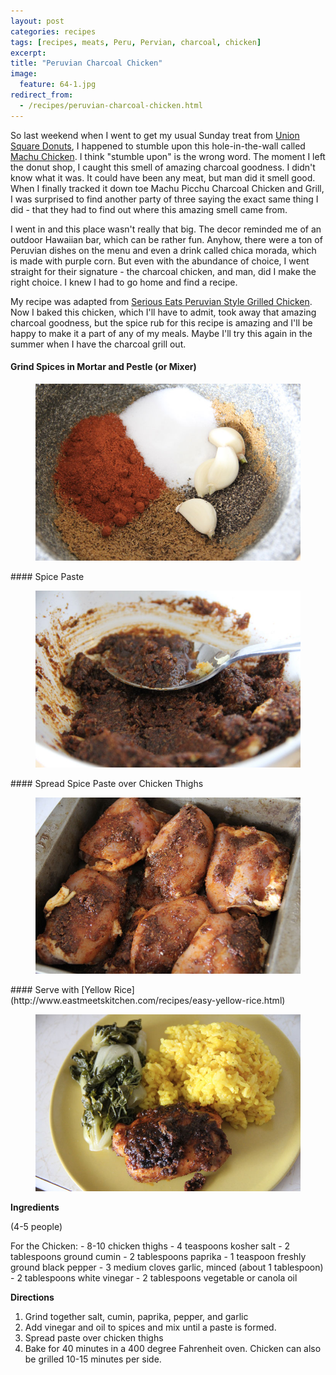 ```yaml
---
layout: post
categories: recipes
tags: [recipes, meats, Peru, Pervian, charcoal, chicken]
excerpt: 
title: "Peruvian Charcoal Chicken"
image:
  feature: 64-1.jpg
redirect_from: 
  - /recipes/peruvian-charcoal-chicken.html
---
```


So last weekend when I went to get my usual Sunday treat from [Union Square Donuts](http://unionsquaredonuts.com/menu/), I happened to stumble upon this hole-in-the-wall called [Machu Chicken](http://machuchicken.com/machuchicken/).  I think "stumble upon" is the wrong word.  The moment I left the donut shop, I caught this smell of amazing charcoal goodness.  I didn't know what it was.  It could have been any meat, but man did it smell good.  When I finally tracked it down toe Machu Picchu Charcoal Chicken and Grill, I was surprised to find another party of three saying the exact same thing I did - that they had to find out where this amazing smell came from.

I went in and this place wasn't really that big.  The decor reminded me of an outdoor Hawaiian bar, which can be rather fun.  Anyhow, there were a ton of Peruvian dishes on the menu and even a drink called chica morada, which is made with purple corn.  But even with the abundance of choice, I went straight for their signature - the charcoal chicken, and man, did I make the right choice.  I knew I had to go home and find a recipe.

My recipe was adapted from [Serious Eats Peruvian Style Grilled Chicken](http://www.seriouseats.com/recipes/2012/08/peruvian-style-grilled-chicken-with-green-sauce-recipe.html).  Now I baked this chicken, which I'll have to admit, took away that amazing charcoal goodness, but the spice rub for this recipe is amazing and I'll be happy to make it a part of any of my meals.  Maybe I'll try this again in the summer when I have the charcoal grill out.

#### Grind Spices in Mortar and Pestle (or Mixer)
<figure> <img src='/images/64-2.jpg'> </figure>
#### Spice Paste
<figure> <img src='/images/64-3.jpg'> </figure>
#### Spread Spice Paste over Chicken Thighs
<figure> <img src='/images/64-4.jpg'> </figure>
#### Serve with [Yellow Rice](http://www.eastmeetskitchen.com/recipes/easy-yellow-rice.html)
<figure> <img src='/images/64-5.jpg'> </figure>
<section class='recipe'>
<p><strong>Ingredients</strong></p>

<p>(4-5 people)</p>

<p>For the Chicken:
- 8-10 chicken thighs
- 4 teaspoons kosher salt
- 2 tablespoons ground cumin
- 2 tablespoons paprika
- 1 teaspoon freshly ground black pepper
- 3 medium cloves garlic, minced (about 1 tablespoon)
- 2 tablespoons white vinegar
- 2 tablespoons vegetable or canola oil</p>

<p><strong>Directions</strong></p>

<ol><li>Grind together salt, cumin, paprika, pepper, and garlic </li><li>Add vinegar and oil to spices and mix until a paste is formed.  </li><li>Spread paste over chicken thighs</li><li>Bake for 40 minutes in a 400 degree Fahrenheit oven.  Chicken can also be grilled 10-15 minutes per side.</li></ol></section>